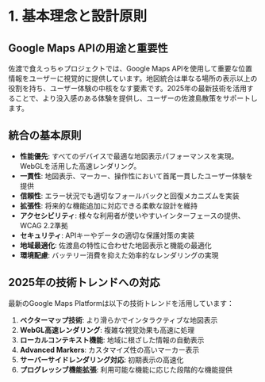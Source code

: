 # 1. 基本理念と設計原則

## Google Maps APIの用途と重要性

佐渡で食えっちゃプロジェクトでは、Google Maps APIを使用して重要な位置情報をユーザーに視覚的に提供しています。地図統合は単なる場所の表示以上の役割を持ち、ユーザー体験の中核をなす要素です。2025年の最新技術を活用することで、より没入感のある体験を提供し、ユーザーの佐渡島散策をサポートします。

## 統合の基本原則

- **性能優先**: すべてのデバイスで最適な地図表示パフォーマンスを実現。WebGLを活用した高速レンダリング。
- **一貫性**: 地図表示、マーカー、操作性において首尾一貫したユーザー体験を提供
- **信頼性**: エラー状況でも適切なフォールバックと回復メカニズムを実装
- **拡張性**: 将来的な機能追加に対応できる柔軟な設計を維持
- **アクセシビリティ**: 様々な利用者が使いやすいインターフェースの提供、WCAG 2.2準拠
- **セキュリティ**: APIキーやデータの適切な保護対策の実装
- **地域最適化**: 佐渡島の特性に合わせた地図表示と機能の最適化
- **環境配慮**: バッテリー消費を抑えた効率的なレンダリングの実現

## 2025年の技術トレンドへの対応

最新のGoogle Maps Platformは以下の技術トレンドを活用しています：

1. **ベクターマップ技術**: より滑らかでインタラクティブな地図表示
2. **WebGL高速レンダリング**: 複雑な視覚効果も高速に処理
3. **ローカルコンテキスト機能**: 地域に根ざした情報の自動表示
4. **Advanced Markers**: カスタマイズ性の高いマーカー表示
5. **サーバーサイドレンダリング対応**: 初期表示の高速化
6. **プログレッシブ機能拡張**: 利用可能な機能に応じた段階的な機能提供
